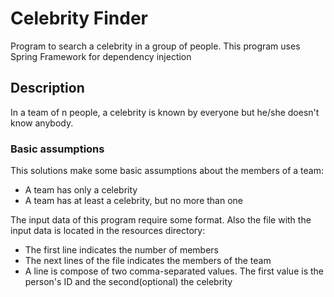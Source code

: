 # Celebrity Finder

Program to search a celebrity in a group of people. This program uses Spring Framework
for dependency injection 

## Description

In a team of n people, a celebrity is known by everyone but he/she doesn't know anybody.

### Basic assumptions

This solutions make some basic assumptions about the members of a team:

* A team has only a celebrity
* A team has at least a celebrity, but no more than one

The input data of this program require some format. Also the file with the input data is located in the 
resources directory:

* The first line indicates the number of members
* The next lines of the file indicates the members of the team
* A line is compose of two comma-separated values. The first value is the person's ID 
and the second(optional) the celebrity
